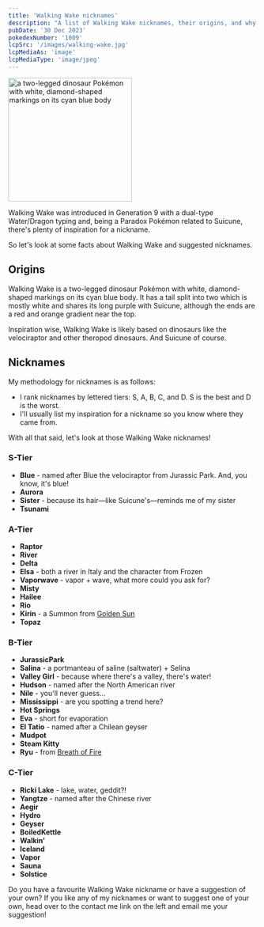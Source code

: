 ```yaml
---
title: 'Walking Wake nicknames'
description: "A list of Walking Wake nicknames, their origins, and why I think they're cool."
pubDate: '30 Dec 2023'
pokedexNumber: '1009'
lcpSrc: '/images/walking-wake.jpg'
lcpMediaAs: 'image'
lcpMediaType: 'image/jpeg'
---
```


<div class="img-center"><img src="/images/walking-wake.jpg" width="250px" height="250px" alt="a two-legged dinosaur Pokémon with white, diamond-shaped markings on its cyan blue body"></div>

Walking Wake was introduced in Generation 9 with a dual-type Water/Dragon typing and, being a Paradox Pokémon related to Suicune, there's plenty of inspiration for a nickname.

So let's look at some facts about Walking Wake and suggested nicknames.

## Origins

Walking Wake is a two-legged dinosaur Pokémon with white, diamond-shaped markings on its cyan blue body. It has a tail split into two which is mostly white and shares its long purple with Suicune, although the ends are a red and orange gradient near the top.

Inspiration wise, Walking Wake is likely based on dinosaurs like the velociraptor and other theropod dinosaurs. And Suicune of course.

## Nicknames

My methodology for nicknames is as follows:

* I rank nicknames by lettered tiers: S, A, B, C, and D. S is the best and D is the worst.
* I'll usually list my inspiration for a nickname so you know where they came from.

With all that said, let's look at those Walking Wake nicknames!

### S-Tier

* **Blue** - named after Blue the velociraptor from Jurassic Park. And, you know, it's blue!
* **Aurora**
* **Sister** - because its hair—like Suicune's—reminds me of my sister
* **Tsunami**

### A-Tier

* **Raptor**
* **River**
* **Delta**
* **Elsa** - both a river in Italy and the character from Frozen
* **Vaporwave** - vapor + wave, what more could you ask for?
* **Misty**
* **Hailee**
* **Rio**
* **Kirin** - a Summon from [Golden Sun](/nicknames/themes/golden-sun/)
* **Topaz**

### B-Tier

* **JurassicPark**
* **Salina** - a portmanteau of saline (saltwater) + Selina
* **Valley Girl** - because where there's a valley, there's water!
* **Hudson** - named after the North American river
* **Nile** - you'll never guess...
* **Mississippi** - are you spotting a trend here?
* **Hot Springs**
* **Eva** - short for evaporation
* **El Tatio** - named after a Chilean geyser
* **Mudpot**
* **Steam Kitty**
* **Ryu** - from [Breath of Fire](/nicknames/themes/breath-of-fire/)

### C-Tier

* **Ricki Lake** - lake, water, geddit?!
* **Yangtze** - named after the Chinese river
* **Aegir**
* **Hydro**
* **Geyser**
* **BoiledKettle**
* **Walkin'**
* **Iceland**
* **Vapor**
* **Sauna**
* **Solstice**

Do you have a favourite Walking Wake nickname or have a suggestion of your own? If you like any of my nicknames or want to suggest one of your own, head over to the contact me link on the left and email me your suggestion!
